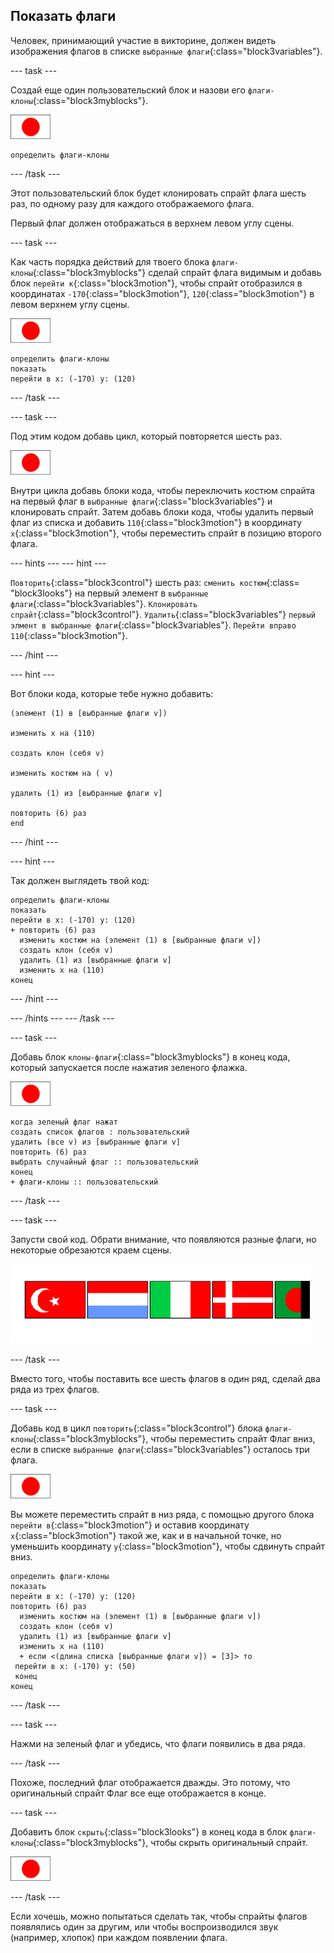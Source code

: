 ## Показать флаги

Человек, принимающий участие в викторине, должен видеть изображения флагов в списке `выбранные флаги`{:class="block3variables"}.

--- task ---

Создай еще один пользовательский блок и назови его `флаги-клоны`{:class="block3myblocks"}.

![Спрайт флага](images/flag-sprite.png)

```blocks3
определить флаги-клоны
```

--- /task ---

Этот пользовательский блок будет клонировать спрайт флага шесть раз, по одному разу для каждого отображаемого флага.

Первый флаг должен отображаться в верхнем левом углу сцены.

--- task ---

Как часть порядка действий для твоего блока `флаги-клоны`{:class="block3myblocks"} сделай спрайт флага видимым и добавь блок `перейти к`{:class="block3motion"}, чтобы спрайт отобразился в координатах `-170`{:class="block3motion"}, `120`{:class="block3motion"} в левом верхнем углу сцены.

![Спрайт флага](images/flag-sprite.png)

```blocks3
определить флаги-клоны
показать
перейти в x: (-170) y: (120)
```

--- /task ---

--- task ---

Под этим кодом добавь цикл, который повторяется шесть раз.

![Спрайт флага](images/flag-sprite.png)

Внутри цикла добавь блоки кода, чтобы переключить костюм спрайта на первый флаг в `выбранные флаги`{:class="block3variables"} и клонировать спрайт. Затем добавь блоки кода, чтобы удалить первый флаг из списка и добавить `110`{:class="block3motion"} в координату `x`{:class="block3motion"}, чтобы переместить спрайт в позицию второго флага.

--- hints ---
 --- hint ---

`Повторить`{:class="block3control"} шесть раз: `сменить костюм`{:class= "block3looks"} на первый элемент в `выбранные флаги`{:class="block3variables"}. `Клонировать спрайт`{:class="block3control"}. `Удалить`{:class="block3variables"} `первый элмент в выбранные флаги`{:class="block3variables"}. `Перейти вправо 110`{:class="block3motion"}.

--- /hint ---

--- hint ---

Вот блоки кода, которые тебе нужно добавить:

```blocks3
(элемент (1) в [выбранные флаги v])

изменить x на (110)

создать клон (себя v)

изменить костюм на ( v)

удалить (1) из [выбранные флаги v]

повторить (6) раз
end
```

--- /hint ---

--- hint ---

Так должен выглядеть твой код:

```blocks3
определить флаги-клоны
показать
перейти в x: (-170) y: (120)
+ повторить (6) раз 
  изменить костюм на (элемент (1) в [выбранные флаги v])
  создать клон (себя v)
  удалить (1) из [выбранные флаги v]
  изменить x на (110)
конец
```

--- /hint ---

--- /hints --- --- /task ---

--- task ---

Добавь блок `клоны-флаги`{:class="block3myblocks"} в конец кода, который запускается после нажатия зеленого флажка.

![Спрайт флага](images/flag-sprite.png)

```blocks3
когда зеленый флаг нажат
создать список флагов : пользовательский
удалить (все v) из [выбранные флаги v]
повторить (6) раз 
выбрать случайный флаг :: пользовательский
конец
+ флаги-клоны :: пользовательский
```

--- /task ---

--- task ---

Запусти свой код. Обрати внимание, что появляются разные флаги, но некоторые обрезаются краем сцены.

![Флаги исчезают с экрана](images/flags-off-the-screen.png)

--- /task ---

Вместо того, чтобы поставить все шесть флагов в один ряд, сделай два ряда из трех флагов.

--- task ---

Добавь код в цикл `повторить`{:class="block3control"} блока `флаги-клоны`{:class="block3myblocks"}, чтобы переместить спрайт Флаг вниз, если в списке `выбранные флаги`{:class="block3variables"} осталось три флага.

![Спрайт флага](images/flag-sprite.png)

Вы можете переместить спрайт в низ ряда, с помощью другого блока `перейти в`{:class="block3motion"} и оставив координату `x`{:class="block3motion"} такой же, как и в начальной точке, но уменьшить координату `y`{:class="block3motion"}, чтобы сдвинуть спрайт вниз.

```blocks3
определить флаги-клоны
показать
перейти в x: (-170) y: (120)
повторить (6) раз 
  изменить костюм на (элемент (1) в [выбранные флаги v])
  создать клон (себя v)
  удалить (1) из [выбранные флаги v]
  изменить x на (110)
  + если <(длина списка [выбранные флаги v]) = [3]> то 
 перейти в x: (-170) y: (50)
 конец
конец
```

--- /task ---

--- task ---

Нажми на зеленый флаг и убедись, что флаги появились в два ряда.

--- /task ---

Похоже, последний флаг отображается дважды. Это потому, что оригинальный спрайт Флаг все еще отображается в конце.

--- task ---

Добавить блок `скрыть`{:class="block3looks"} в конец кода в блок `флаги-клоны`{:class="block3myblocks"}, чтобы скрыть оригинальный спрайт.

![Спрайт флага](images/flag-sprite.png)

--- /task ---

Если хочешь, можно попытаться сделать так, чтобы спрайты флагов появлялись один за другим, или чтобы воспроизводился звук (например, хлопок) при каждом появлении флага.